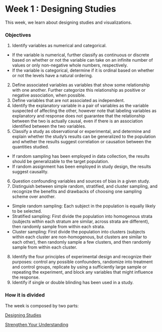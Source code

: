 # Week 1 : Designing Studies

This week, we learn about designing studies and visualizations.

### Objectives

1) Identify variables as numerical and categorical.  
- If the variable is numerical, further classify as continuous or discrete based on whether or not the variable can take on an infinite number of values or only non-negative whole numbers, respectively.  
- If the variable is categorical, determine if it is ordinal based on whether or not the levels have a natural ordering.  
2) Define associated variables as variables that show some relationship with one another. Further categorize this relationship as positive or negative association, when possible.  
3) Define variables that are not associated as independent.  
4) Identify the explanatory variable in a pair of variables as the variable suspected of affecting the other, however note that labeling variables as explanatory and response does not guarantee that the relationship between the two is actually causal, even if there is an association identified between the two variables.  
5) Classify a study as observational or experimental, and determine and explain whether the study’s results can be generalized to the population and whether the results suggest correlation or causation between the quantities studied.  
- If random sampling has been employed in data collection, the results should be generalizable to the target population.  
- If random assignment has been employed in study design, the results suggest causality.  
6) Question confounding variables and sources of bias in a given study.  
7) Distinguish between simple random, stratified, and cluster sampling, and recognize the benefits and drawbacks of choosing one sampling scheme over another.  
- Simple random sampling: Each subject in the population is equally likely to be selected.  
- Stratified sampling: First divide the population into homogenous strata (subjects within each stratum are similar, across strata are different), then randomly sample from within each strata.  
- Cluster sampling: First divide the population into clusters (subjects within each cluster are non-homogenous, but clusters are similar to each other), then randomly sample a few clusters, and then randomly sample from within each cluster.  
8) Identify the four principles of experimental design and recognize their purposes: control any possible confounders, randomize into treatment and control groups, replicate by using a sufficiently large sample or repeating the experiment, and block any variables that might influence the response.
9) Identify if single or double blinding has been used in a study.  

### How it is divided

The week is composed by two parts:

[Designing Studies](1.%20Designing%20Studies.ipynb)  

[Strengthen Your Understanding](Exercises.ipynb)  



